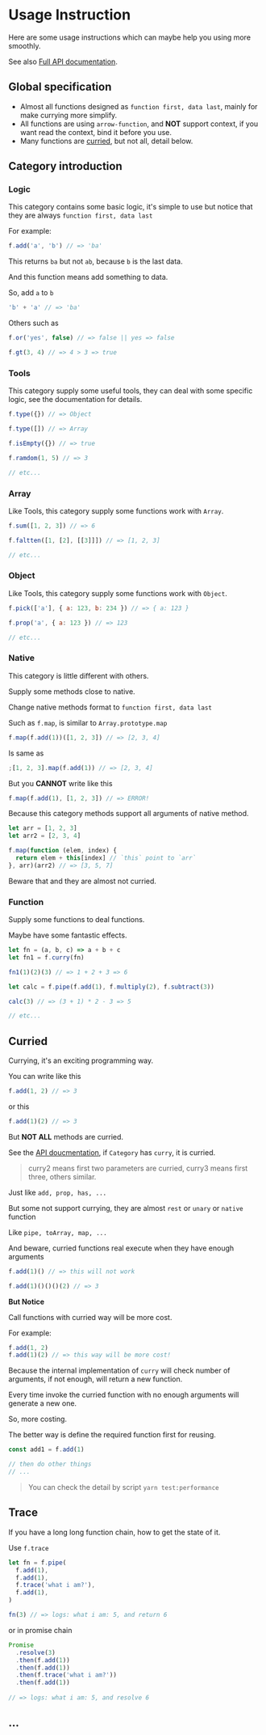 # Usage Instruction

Here are some usage instructions which can maybe help you using more smoothly.

See also [Full API documentation](./README.md).

## Global specification

- Almost all functions designed as `function first, data last`, mainly for make currying more simplify.  
- All functions are using `arrow-function`, and **NOT** support context, if you want read the context, bind it before you use.
- Many functions are [curried](#curried), but not all, detail below.

## Category introduction

### Logic

This category contains some basic logic, it's simple to use but notice that they are always `function first, data last`

For example:  

```js
f.add('a', 'b') // => 'ba'
```

This returns `ba` but not `ab`, 
because `b` is the last data.

And this function means add something to data.

So, add `a` to `b`

```js
'b' + 'a' // => 'ba'
```

Others such as

```js
f.or('yes', false) // => false || yes => false

f.gt(3, 4) // => 4 > 3 => true
```

### Tools

This category supply some useful tools, 
they can deal with some specific logic,
see the documentation for details.

```js
f.type({}) // => Object

f.type([]) // => Array

f.isEmpty({}) // => true

f.ramdom(1, 5) // => 3

// etc...
```

### Array

Like Tools, this category supply some functions work with `Array`.

```js
f.sum([1, 2, 3]) // => 6

f.faltten([1, [2], [[3]]]) // => [1, 2, 3]

// etc...
```

### Object

Like Tools, this category supply some functions work with `Object`.

```js
f.pick(['a'], { a: 123, b: 234 }) // => { a: 123 }

f.prop('a', { a: 123 }) // => 123

// etc...
```

### Native

This category is little different with others.

Supply some methods close to native.

Change native methods format to `function first, data last`

Such as `f.map`, is similar to `Array.prototype.map`

```js
f.map(f.add(1))([1, 2, 3]) // => [2, 3, 4]
```

Is same as

```js
;[1, 2, 3].map(f.add(1)) // => [2, 3, 4]
```

But you **CANNOT** write like this

```js
f.map(f.add(1), [1, 2, 3]) // => ERROR!
```

Because this category methods support all arguments of native method.

```js
let arr = [1, 2, 3]
let arr2 = [2, 3, 4]

f.map(function (elem, index) {
  return elem + this[index] // `this` point to `arr`
}, arr)(arr2) // => [3, 5, 7]
```

Beware that and they are almost not curried.

### Function

Supply some functions to deal functions.

Maybe have some fantastic effects.

```js
let fn = (a, b, c) => a + b + c
let fn1 = f.curry(fn)

fn1(1)(2)(3) // => 1 + 2 + 3 => 6

let calc = f.pipe(f.add(1), f.multiply(2), f.subtract(3))

calc(3) // => (3 + 1) * 2 - 3 => 5

// etc...
```

## Curried

Currying, it's an exciting programming way. 

You can write like this

```js
f.add(1, 2) // => 3
```

or this 

```js
f.add(1)(2) // => 3
```

But **NOT ALL** methods are curried.

See the [API doucmentation](./README.md), if `Category` has `curry`, it is curried.

> curry2 means first two parameters are curried, curry3 means first three, others similar.

Just like `add, prop, has, ...`

But some not support currying, they are almost `rest` or `unary` or `native` function

Like `pipe, toArray, map, ...`

And beware, curried functions real execute when they have enough arguments

```js
f.add(1)() // => this will not work

f.add(1)()()()(2) // => 3
```

**But Notice**

Call functions with curried way will be more cost.

For example:

```js
f.add(1, 2)
f.add(1)(2) // => this way will be more cost!
```

Because the internal implementation of `curry` will check number of arguments,
if not enough, will return a new function.

Every time invoke the curried function with no enough arguments will generate a new one.

So, more costing.

The better way is define the required function first for reusing.

```js
const add1 = f.add(1)

// then do other things
// ...
```

> You can check the detail by script `yarn test:performance`

## Trace

If you have a long long function chain, 
how to get the state of it.

Use `f.trace`

```js
let fn = f.pipe(
  f.add(1), 
  f.add(1), 
  f.trace('what i am?'),
  f.add(1),
)

fn(3) // => logs: what i am: 5, and return 6
```

or in promise chain

```js
Promise
  .resolve(3)
  .then(f.add(1))
  .then(f.add(1))
  .then(f.trace('what i am?'))
  .then(f.add(1))
  
// => logs: what i am: 5, and resolve 6
```

## ...